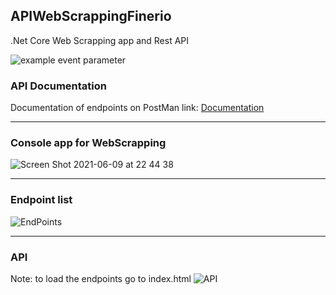 ## APIWebScrappingFinerio
.Net Core Web Scrapping app and Rest API

![example event parameter](https://github.com/github/docs/actions/workflows/main.yml/badge.svg?event=pull_request)

### API Documentation


Documentation of endpoints on PostMan link: [Documentation](https://documenter.getpostman.com/view/15533955/TzeRoVAg)

***



### Console app for WebScrapping

![Screen Shot 2021-06-09 at 22 44 38](https://user-images.githubusercontent.com/2387874/121461358-4d960a00-c974-11eb-8446-e1b7b8afea1f.png)

***

### Endpoint list

![EndPoints](https://user-images.githubusercontent.com/2387874/121461102-d1032b80-c973-11eb-9167-017f1e209277.png)
***

### API

Note: to load the endpoints go to index.html
![API](https://user-images.githubusercontent.com/2387874/121461165-f1cb8100-c973-11eb-86be-e4e14d4abd71.png)
